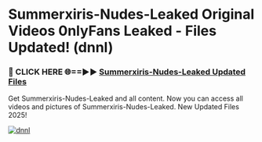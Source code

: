 # Summerxiris-Nudes-Leaked Original Videos 0nlyFans Leaked - Files Updated! (dnnl)

<h3>🔴 CLICK HERE 🌐==►► <a href="https://tinyurl.com/4mcuefdz" rel="nofollow">Summerxiris-Nudes-Leaked Updated Files</a></h3>

Get Summerxiris-Nudes-Leaked and all content. Now you can access all videos and pictures of Summerxiris-Nudes-Leaked. New Updated Files 2025!

[![dnnl](https://i.imgur.com/StAQSOY.gif)](https://tinyurl.com/4mcuefdz)
